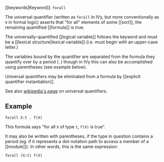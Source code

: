 [[keywords|Keyword]]: `forall`

The universal quantifier (written as `forall` in IVy, but more conventionally as `∀` in formal logic) asserts that "for all" elements of some [[sort]], the remaining quantified [[formula]] is true.

The universally-quantified [[logical variable]] follows the keyword and must be a [[lexical structure|lexical variable]] (i.e. must begin with an upper-case letter.)

The variables bound by the quantifier are separated from the formula they quantify over by a period (`.`) though in IVy this can also be accomplished using parentheses (see example below).

Universal quantifiers may be eliminated from a formula by [[explicit quantifier instantiation]].

See also [wikipedia's page](https://en.wikipedia.org/wiki/Universal_quantification) on universal quantifiers.

## Example

```
forall X:t . f(X)
```

This formula says "for all `X` of type `t`, `f(X)` is true".

It may also be written with parentheses, if the type in question contains a period (eg. if it represents a dot-notation path to access a member of a [[module]]). In other words, this is the same expression:

```
forall (X:t) f(X)
```